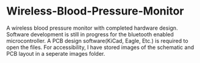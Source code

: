 # Wireless-Blood-Pressure-Monitor
A wireless blood pressure monitor with completed hardware design. Software development is still in progress for the bluetooth enabled microcontroller. A PCB design software(KiCad, Eagle, Etc.) is required to open the files. For accessibility, I have stored images of the schematic and PCB layout in a seperate images folder. 
